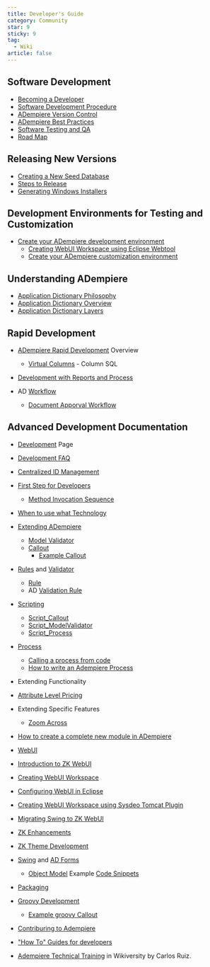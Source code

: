 ```yaml
---
title: Developer's Guide
category: Community
star: 9
sticky: 9
tag:
  - Wiki
article: false
---
```


## Software Development

- [Becoming a Developer](./becoming-a-developer.md)
- [Software Development Procedure](./software-development-procedure.md)
- [ADempiere Version Control](./adempiere-version-control.md)
- [ADempiere Best Practices](./adempiere-best-practices.md)
- [Software Testing and QA](./software-testing-and-qa.md)
- [Road Map](./road-map.md)

## Releasing New Versions

- [Creating a New Seed Database](./creating-a-new-seed-database.md)
- [Steps to Release](./steps-to-release.md)
- [Generating Windows Installers](./generating-windows-installers.md)

## Development Environments for Testing and Customization

- [Create your ADempiere development environment](development-environments-for-testing-and-customization.md)
  - [Creating WebUI Workspace using Eclipse Webtool](./creating-webui-workspace-using-eclipse-webtool.md)
  - [Create your ADempiere customization environment](./create-your-adempiere-development-environment.md)

## Understanding ADempiere

- [Application Dictionary Philosophy](./application-dictionary-philosophy.md)
- [Application Dictionary Overview](./application-dictionary-overview.md)
- [Application Dictionary Layers](./application-dictionary-layers.md)

## Rapid Development

- [ADempiere Rapid Development](./adempiere-rapid-development.md) Overview
  - [Virtual Columns](./virtual-columns.md) - Column SQL

- [Development with Reports and Process](./development-with-reports-and-process.md)

- AD [Workflow](workflow.md)
  - [Document Apporval Workflow](./document-apporval-workflow.md)

## Advanced Development Documentation

- [Development](./development.md) Page
- [Development FAQ](development-faq.md)
- [Centralized ID Management](centralized-id-management.md)
- [First Step for Developers](first-step-for-developers.md)
  - [Method Invocation Sequence](method-invocation-sequence.md)
- [When to use what Technology](when-to-use-what-technology.md)
- [Extending ADempiere](extending-adempiere.md)
  - [Model Validator](model-validator.md)
  - [Callout](callout.md)
    - [Example Callout](callout-code.md)
- [Rules](rule.md) and [Validator](model-validator.md)
  - [Rule](rule.md)
  - AD [Validation Rule](application-dictionary.md)
- [Scripting](scripting.md)
  - [Script_Callout](script-callout.md)
  - [Script_ModelValidator](script-modelvalidator.md)
  - [Script_Process](script-process.md)

- [Process](process.md)
  - [Calling a process from code](calling-a-process-from-code.md)
  - [How to write an Adempiere Process](howto-write-an-adempiere-process.md)

- Extending Functionality

- [Attribute Level Pricing](attribute-level-pricing.md)

- Extending Specific Features
  - [Zoom Across](zoom-across.md)

- [How to create a complete new module in ADempiere](how-to-create-a-complete-new-module-in-adempiere.md)

- [WebUI](webui.md)
- [Introduction to ZK WebUI](introduction-zk-webui.md)
- [Creating WebUI Workspace](creating-webui-workspace.md)
- [Configuring WebUI in Eclipse](creating-webui-workspace-using-eclipse-webtool.md)
- [Creating WebUI Workspace using Sysdeo Tomcat Plugin](creating-webui-workspace-using-sysdeo-tomcat-plugin.md)
- [Migrating Swing to ZK WebUI](migrating-swing-to-zk-webui.md)
- [ZK Enhancements](zk-enhancements.md)
- [ZK Theme Development](zk-theme-development.md)
- [Swing](a) and [AD Forms](a)
  - [Object Model](object-model.md)
Example [Code Snippets](https://www.adempierebr.com/Index.php/Category:Code_snippets)
- [Packaging](packaging.md)
- [Groovy Development](a)
  - [Example groovy Callout](example-groovy-callout.md)
- [Contriburing to Adempiere](a)
- ["How To" Guides for developers](e)
- [Adempiere Technical Training](http://en.wikiversity.org/wiki/Adempiere_Technical_Training) in Wikiversity by Carlos Ruiz.
